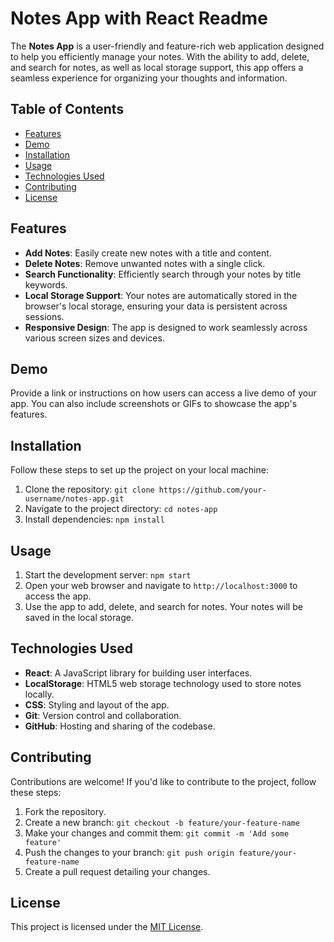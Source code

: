 # Notes App with React Readme

The **Notes App** is a user-friendly and feature-rich web application designed to help you efficiently manage your notes. With the ability to add, delete, and search for notes, as well as local storage support, this app offers a seamless experience for organizing your thoughts and information.

## Table of Contents

- [Features](#features)
- [Demo](#demo)
- [Installation](#installation)
- [Usage](#usage)
- [Technologies Used](#technologies-used)
- [Contributing](#contributing)
- [License](#license)

## Features

- **Add Notes**: Easily create new notes with a title and content.
- **Delete Notes**: Remove unwanted notes with a single click.
- **Search Functionality**: Efficiently search through your notes by title keywords.
- **Local Storage Support**: Your notes are automatically stored in the browser's local storage, ensuring your data is persistent across sessions.
- **Responsive Design**: The app is designed to work seamlessly across various screen sizes and devices.

## Demo

Provide a link or instructions on how users can access a live demo of your app. You can also include screenshots or GIFs to showcase the app's features.

## Installation

Follow these steps to set up the project on your local machine:

1. Clone the repository: `git clone https://github.com/your-username/notes-app.git`
2. Navigate to the project directory: `cd notes-app`
3. Install dependencies: `npm install`

## Usage

1. Start the development server: `npm start`
2. Open your web browser and navigate to `http://localhost:3000` to access the app.
3. Use the app to add, delete, and search for notes. Your notes will be saved in the local storage.

## Technologies Used

- **React**: A JavaScript library for building user interfaces.
- **LocalStorage**: HTML5 web storage technology used to store notes locally.
- **CSS**: Styling and layout of the app.
- **Git**: Version control and collaboration.
- **GitHub**: Hosting and sharing of the codebase.

## Contributing

Contributions are welcome! If you'd like to contribute to the project, follow these steps:

1. Fork the repository.
2. Create a new branch: `git checkout -b feature/your-feature-name`
3. Make your changes and commit them: `git commit -m 'Add some feature'`
4. Push the changes to your branch: `git push origin feature/your-feature-name`
5. Create a pull request detailing your changes.

## License

This project is licensed under the [MIT License](LICENSE).
